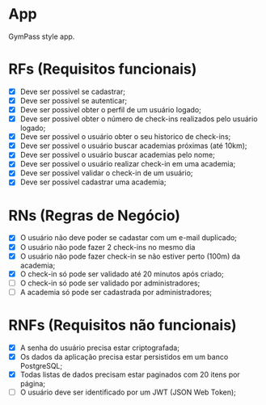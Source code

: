 # App

GymPass style app.

# RFs (Requisitos funcionais)

- [X] Deve ser possivel se cadastrar;
- [X] Deve ser possivel se autenticar;
- [X] Deve ser possivel obter o perfil de um usuário logado;
- [X] Deve ser possivel obter o número de check-ins realizados pelo usuário logado;
- [x] Deve ser possivel o usuário obter o seu historico de check-ins;
- [X] Deve ser possivel o usuário buscar academias próximas (até 10km);
- [X] Deve ser possivel o usuário buscar academias pelo nome;
- [X] Deve ser possivel o usuário realizar check-in em uma academia;
- [X] Deve ser possivel validar o check-in de um usuário;
- [X] Deve ser possivel cadastrar uma academia;

# RNs (Regras de Negócio)

- [X] O usuário não deve poder se cadastar com um e-mail duplicado;
- [X] O usuário não pode fazer 2 check-ins no mesmo dia
- [X] O usuário não pode fazer check-in se não estiver perto (100m) da academia;
- [X] O check-in só pode ser validado até 20 minutos após criado;
- [ ] O check-in só pode ser validado por administradores;
- [ ] A academia só pode ser cadastrada por administradores;

# RNFs (Requisitos não funcionais)

- [X] A senha do usuário precisa estar criptografada;
- [X] Os dados da aplicação precisa estar persistidos em um banco PostgreSQL;
- [X] Todas listas de dados precisam estar paginados com 20 itens por página;
- [ ] O usuário deve ser identificado por um JWT (JSON Web Token);
